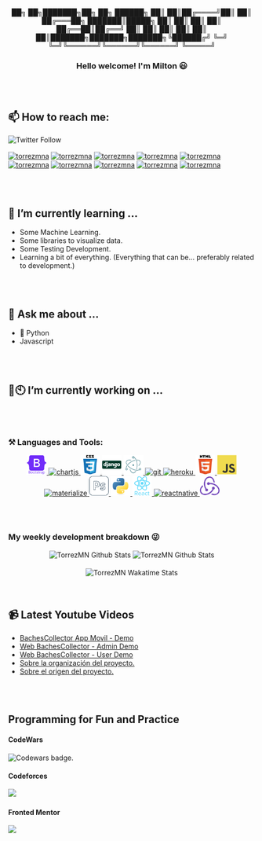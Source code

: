 <div align='center'>


 
 ██╗  ██╗███████╗██╗     ██╗      ██████╗ 
 ██║  ██║██╔════╝██║     ██║     ██╔═══██╗
 ███████║█████╗  ██║     ██║     ██║   ██║
 ██╔══██║██╔══╝  ██║     ██║     ██║   ██║
 ██║  ██║███████╗███████╗███████╗╚██████╔╝
 ╚═╝  ╚═╝╚══════╝╚══════╝╚══════╝ ╚═════╝ 
 
 

### Hello welcome! I'm Milton 😃

</div>

<br />
<br />

## 📫 How to reach me:

<p align="center">

![Twitter Follow](https://img.shields.io/twitter/follow/mntorrez?style=for-the-badge)

<a href="https://codepen.io/torrezmna" target="blank"><img align="center" src="https://raw.githubusercontent.com/rahuldkjain/github-profile-readme-generator/neutral-icons/src/images/icons/Social/codepen.svg" alt="torrezmna" height="30" width="40" /></a>
<a href="https://dev.to/torrezmn" target="blank"><img align="center" src="https://cdn.jsdelivr.net/npm/simple-icons@3.0.1/icons/dev-dot-to.svg" alt="torrezmna" height="30" width="40" /></a>
<a href="https://twitter.com/torrezmn" target="blank"><img align="center" src="https://raw.githubusercontent.com/rahuldkjain/github-profile-readme-generator/neutral-icons/src/images/icons/Social/twitter.svg" alt="torrezmna" height="30" width="40" /></a>
<a href="https://linkedin.com/in/torrezmna" target="blank"><img align="center" src="https://raw.githubusercontent.com/rahuldkjain/github-profile-readme-generator/neutral-icons/src/images/icons/Social/linked-in-alt.svg" alt="torrezmna" height="30" width="40" /></a>
<a href="https://stackoverflow.com/users/torrezmna" target="blank"><img align="center" src="https://raw.githubusercontent.com/rahuldkjain/github-profile-readme-generator/neutral-icons/src/images/icons/Social/stack-overflow.svg" alt="torrezmna" height="30" width="40" /></a>
<a href="https://kaggle.com/torrezmna" target="blank"><img align="center" src="https://raw.githubusercontent.com/rahuldkjain/github-profile-readme-generator/neutral-icons/src/images/icons/Social/kaggle.svg" alt="torrezmna" height="30" width="40" /></a>
<a href="https://fb.com/torrezmna" target="blank"><img align="center" src="https://raw.githubusercontent.com/rahuldkjain/github-profile-readme-generator/neutral-icons/src/images/icons/Social/facebook.svg" alt="torrezmna" height="30" width="40" /></a>
<a href="https://www.youtube.com/c/torrezmna" target="blank"><img align="center" src="https://raw.githubusercontent.com/rahuldkjain/github-profile-readme-generator/neutral-icons/src/images/icons/Social/youtube.svg" alt="torrezmna" height="30" width="40" /></a>
<a href="https://www.hackerrank.com/torrezmna" target="blank"><img align="center" src="https://raw.githubusercontent.com/rahuldkjain/github-profile-readme-generator/neutral-icons/src/images/icons/Social/hackerrank.svg" alt="torrezmna" height="30" width="40" /></a>
<a href="https://codeforces.com/profile/torrezmna" target="blank"><img align="center" src="https://cdn.jsdelivr.net/npm/simple-icons@3.0.1/icons/codeforces.svg" alt="torrezmna" height="30" width="40" /></a>

</p>

<br />
<br />

## 🌱 I’m currently learning ...

- Some Machine Learning.
- Some libraries to visualize data.
- Some Testing Development.
- Learning a bit of everything. (Everything that can be... preferably related to development.)

<br />
<br />

## 💬 Ask me about ...

- 🐍 Python
- Javascript


<br />
<br />

## 🔨🕙 I’m currently working on ...

<br />
<br />

### ⚒️ Languages and Tools:

<p align="center"> <a href="https://getbootstrap.com" target="_blank"> <img src="https://raw.githubusercontent.com/devicons/devicon/master/icons/bootstrap/bootstrap-plain-wordmark.svg" alt="bootstrap" width="40" height="40"/> </a> <a href="https://www.chartjs.org" target="_blank"> <img src="https://www.chartjs.org/media/logo-title.svg" alt="chartjs" width="40" height="40"/> </a> <a href="https://www.w3schools.com/css/" target="_blank"> <img src="https://raw.githubusercontent.com/devicons/devicon/master/icons/css3/css3-original-wordmark.svg" alt="css3" width="40" height="40"/> </a> <a href="https://www.djangoproject.com/" target="_blank"> <img src="https://raw.githubusercontent.com/devicons/devicon/master/icons/django/django-original.svg" alt="django" width="40" height="40"/> </a> <a href="https://www.electronjs.org" target="_blank"> <img src="https://raw.githubusercontent.com/devicons/devicon/master/icons/electron/electron-original.svg" alt="electron" width="40" height="40"/> </a> <a href="https://git-scm.com/" target="_blank"> <img src="https://www.vectorlogo.zone/logos/git-scm/git-scm-icon.svg" alt="git" width="40" height="40"/> </a> <a href="https://heroku.com" target="_blank"> <img src="https://www.vectorlogo.zone/logos/heroku/heroku-icon.svg" alt="heroku" width="40" height="40"/> </a> <a href="https://www.w3.org/html/" target="_blank"> <img src="https://raw.githubusercontent.com/devicons/devicon/master/icons/html5/html5-original-wordmark.svg" alt="html5" width="40" height="40"/> </a> <a href="https://developer.mozilla.org/en-US/docs/Web/JavaScript" target="_blank"> <img src="https://raw.githubusercontent.com/devicons/devicon/master/icons/javascript/javascript-original.svg" alt="javascript" width="40" height="40"/> </a> <a href="https://materializecss.com/" target="_blank"> <img src="https://raw.githubusercontent.com/prplx/svg-logos/5585531d45d294869c4eaab4d7cf2e9c167710a9/svg/materialize.svg" alt="materialize" width="40" height="40"/> </a> <a href="https://www.photoshop.com/en" target="_blank"> <img src="https://raw.githubusercontent.com/devicons/devicon/master/icons/photoshop/photoshop-line.svg" alt="photoshop" width="40" height="40"/> </a> <a href="https://www.python.org" target="_blank"> <img src="https://raw.githubusercontent.com/devicons/devicon/master/icons/python/python-original.svg" alt="python" width="40" height="40"/> </a> <a href="https://reactjs.org/" target="_blank"> <img src="https://raw.githubusercontent.com/devicons/devicon/master/icons/react/react-original-wordmark.svg" alt="react" width="40" height="40"/> </a> <a href="https://reactnative.dev/" target="_blank"> <img src="https://reactnative.dev/img/header_logo.svg" alt="reactnative" width="40" height="40"/> </a> <a href="https://redux.js.org" target="_blank"> <img src="https://raw.githubusercontent.com/devicons/devicon/master/icons/redux/redux-original.svg" alt="redux" width="40" height="40"/> </a> </p>


<br/>
<br/>


### My weekly development breakdown 😜

<div align='center'>
<img align="center" alt="TorrezMN Github Stats" src="https://github-readme-stats.vercel.app/api?username=TorrezMN&theme=chartreuse-dark&show_icons=true"/>

<img align="center" alt="TorrezMN Github Stats" src="https://github-readme-stats.vercel.app/api/top-langs/?username=TorrezMN&theme=chartreuse-dark"/>

</div>
<br />
<div align='center'>

<img align="center" alt="TorrezMN Wakatime Stats" src="https://github-readme-stats.vercel.app/api/wakatime?username=TorrezMN&theme=chartreuse-dark&v=2"/>


</div>




<br />
<br />

## 📹 Latest Youtube Videos

<!-- YOUTUBE:START -->
- [BachesCollector App Movil - Demo](https://www.youtube.com/watch?v=WHsziHansd0)
- [Web   BachesCollector - Admin Demo](https://www.youtube.com/watch?v=T4O19HY3UTg)
- [Web   BachesCollector - User Demo](https://www.youtube.com/watch?v=91KQklKO4hs)
- [Sobre la organización del proyecto.](https://www.youtube.com/watch?v=kD6oEm9uCts)
- [Sobre el origen del proyecto.](https://www.youtube.com/watch?v=VWm0VPSjk6k)
<!-- YOUTUBE:END -->

<br/>
<br/>

## Programming for Fun and Practice 
#### CodeWars
<img align='center' alt="Codewars badge." src="https://www.codewars.com/users/Torrez%20M.N./badges/large">

#### Codeforces
[<img src="https://codeforces.org/s/97525/images/codeforces-logo-with-telegram.png">](https://codeforces.com/profile/torrez_mn)

#### Fronted Mentor
[<img src="https://www.frontendmentor.io/static/images/logo-desktop.svg">](https://www.frontendmentor.io/profile/TorrezMN)


<br/>
<br/>

 
